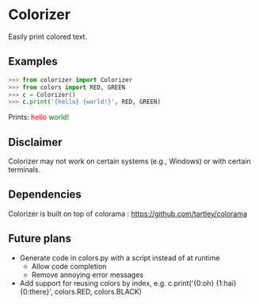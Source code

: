 # Colorizer
Easily print colored text.

## Examples
```python
>>> from colorizer import Colorizer
>>> from colors import RED, GREEN
>>> c = Colorizer()
>>> c.print('{hello} {world!}', RED, GREEN)
```
Prints: <span style='color:red'>hello</span> <span style='color:green'>world!</span> 

## Disclaimer
Colorizer may not work on certain systems (e.g., Windows) or with certain terminals.

## Dependencies
Colorizer is built on top of colorama : https://github.com/tartley/colorama

## Future plans
* Generate code in colors.py with a script instead of at runtime
    * Allow code completion
    * Remove annoying error messages
* Add support for reusing colors by index, e.g. c.print('{0:oh} {1:hai} {0:there}', colors.RED, colors.BLACK)
